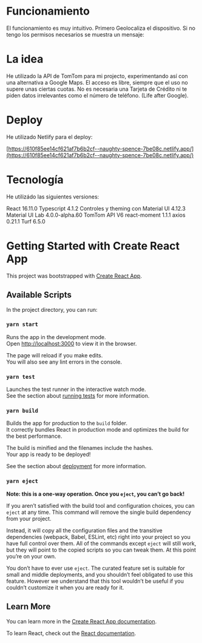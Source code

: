 # Funcionamiento

El funcionamiento es muy intuitivo. Primero Geolocaliza el dispositivo. Si no tengo los permisos necesarios se muestra un mensaje:



# La idea

He utilizado la API de TomTom para mi projecto, experimentando así con una alternativa a Google Maps.
El acceso es libre, siempre que el uso no supere unas ciertas cuotas. No es necesaria una Tarjeta de Crédito ni te piden datos irrelevantes como el número de teléfono. (Life after Google).

# Deploy

He utilizado Netlify para el deploy:

[https://610f85ee14cf621af7b6b2cf--naughty-spence-7be08c.netlify.app/](https://610f85ee14cf621af7b6b2cf--naughty-spence-7be08c.netlify.app/)

# Tecnología

He utilizádo las siguientes versiones:

React 16.11.0
Typescript 4.1.2
Controles y theming con Material UI 4.12.3
Material UI Lab 4.0.0-alpha.60
TomTom API V6
react-moment 1.1.1
axios 0.21.1
Turf 6.5.0

    
# Getting Started with Create React App

This project was bootstrapped with [Create React App](https://github.com/facebook/create-react-app).

## Available Scripts

In the project directory, you can run:

### `yarn start`

Runs the app in the development mode.\
Open [http://localhost:3000](http://localhost:3000) to view it in the browser.

The page will reload if you make edits.\
You will also see any lint errors in the console.

### `yarn test`

Launches the test runner in the interactive watch mode.\
See the section about [running tests](https://facebook.github.io/create-react-app/docs/running-tests) for more information.

### `yarn build`

Builds the app for production to the `build` folder.\
It correctly bundles React in production mode and optimizes the build for the best performance.

The build is minified and the filenames include the hashes.\
Your app is ready to be deployed!

See the section about [deployment](https://facebook.github.io/create-react-app/docs/deployment) for more information.

### `yarn eject`

**Note: this is a one-way operation. Once you `eject`, you can’t go back!**

If you aren’t satisfied with the build tool and configuration choices, you can `eject` at any time. This command will remove the single build dependency from your project.

Instead, it will copy all the configuration files and the transitive dependencies (webpack, Babel, ESLint, etc) right into your project so you have full control over them. All of the commands except `eject` will still work, but they will point to the copied scripts so you can tweak them. At this point you’re on your own.

You don’t have to ever use `eject`. The curated feature set is suitable for small and middle deployments, and you shouldn’t feel obligated to use this feature. However we understand that this tool wouldn’t be useful if you couldn’t customize it when you are ready for it.

## Learn More

You can learn more in the [Create React App documentation](https://facebook.github.io/create-react-app/docs/getting-started).

To learn React, check out the [React documentation](https://reactjs.org/).
